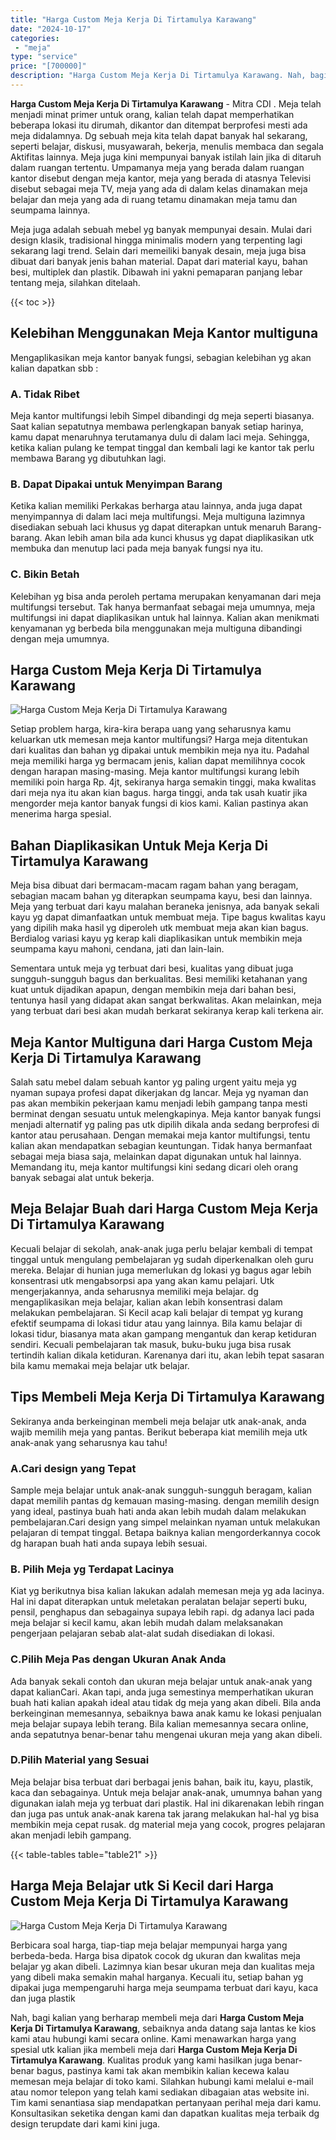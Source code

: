 ```yaml
---
title: "Harga Custom Meja Kerja Di Tirtamulya Karawang"
date: "2024-10-17"
categories:
 - "meja"
type: "service"
price: "[700000]"
description: "Harga Custom Meja Kerja Di Tirtamulya Karawang. Nah, bagi kalian yang berharap membeli meja dari **Harga Custom Meja Kerja Di Tirtamulya Karawang**, sebaikny..."
---
```


**Harga Custom Meja Kerja Di Tirtamulya Karawang** - Mitra CDI . Meja telah menjadi minat primer untuk orang, kalian telah dapat memperhatikan beberapa lokasi itu dirumah, dikantor dan ditempat berprofesi mesti ada meja didalamnya. Dg sebuah meja kita telah dapat banyak hal sekarang, seperti belajar, diskusi, musyawarah, bekerja, menulis membaca dan segala Aktifitas lainnya. Meja juga kini mempunyai banyak istilah lain jika di ditaruh dalam ruangan tertentu. Umpamanya meja yang berada dalam ruangan kantor disebut dengan meja kantor, meja yang berada di atasnya Televisi disebut sebagai meja TV, meja yang ada di dalam kelas dinamakan meja belajar dan meja yang ada di ruang tetamu dinamakan meja tamu dan seumpama lainnya.

Meja juga adalah sebuah mebel yg banyak mempunyai desain. Mulai dari design klasik, tradisional hingga minimalis modern yang terpenting lagi sekarang lagi trend. Selain dari memeiliki banyak desain, meja juga bisa dibuat dari banyak jenis bahan material. Dapat dari material kayu, bahan besi, multiplek dan plastik. Dibawah ini yakni pemaparan panjang lebar tentang meja, silahkan ditelaah.

{{< toc >}}

## Kelebihan Menggunakan Meja Kantor multiguna

Mengaplikasikan meja kantor banyak fungsi, sebagian kelebihan yg akan kalian dapatkan sbb :

### A. Tidak Ribet

Meja kantor multifungsi lebih Simpel dibandingi dg meja seperti biasanya. Saat kalian sepatutnya membawa perlengkapan banyak setiap harinya, kamu dapat menaruhnya terutamanya dulu di dalam laci meja. Sehingga, ketika kalian pulang ke tempat tinggal dan kembali lagi ke kantor tak perlu membawa Barang yg dibutuhkan lagi.

### B. Dapat Dipakai untuk Menyimpan Barang

Ketika kalian memiliki Perkakas berharga atau lainnya, anda juga dapat menyimpannya di dalam laci meja multifungsi. Meja multiguna lazimnya disediakan sebuah laci khusus yg dapat diterapkan untuk menaruh Barang-barang. Akan lebih aman bila ada kunci khusus yg dapat diaplikasikan utk membuka dan menutup laci pada meja banyak fungsi nya itu.

### C. Bikin Betah

Kelebihan yg bisa anda peroleh pertama merupakan kenyamanan dari meja multifungsi tersebut. Tak hanya bermanfaat sebagai meja umumnya, meja multifungsi ini dapat diaplikasikan untuk hal lainnya. Kalian akan menikmati kenyamanan yg berbeda bila menggunakan meja multiguna dibandingi dengan meja umumnya.

## Harga Custom Meja Kerja Di Tirtamulya Karawang

![Harga Custom Meja Kerja Di Tirtamulya Karawang](/images/meja/meja-dewasa-006.jpg)

Setiap problem harga, kira-kira berapa uang yang seharusnya kamu keluarkan utk memesan meja kantor multifungsi? Harga meja ditentukan dari kualitas dan bahan yg dipakai untuk membikin meja nya itu. Padahal meja memiliki harga yg bermacam jenis, kalian dapat memilihnya cocok dengan harapan masing-masing. Meja kantor multifungsi kurang lebih memiliki poin harga Rp. 4jt, sekiranya harga semakin tinggi, maka kwalitas dari meja nya itu akan kian bagus. harga tinggi, anda tak usah kuatir jika mengorder meja kantor banyak fungsi di kios kami. Kalian pastinya akan menerima harga spesial.

## Bahan Diaplikasikan Untuk Meja Kerja Di Tirtamulya Karawang

Meja bisa dibuat dari bermacam-macam ragam bahan yang beragam, sebagian macam bahan yg diterapkan seumpama kayu, besi dan lainnya. Meja yang terbuat dari kayu malahan beraneka jenisnya, ada banyak sekali kayu yg dapat dimanfaatkan untuk membuat meja. Tipe bagus kwalitas kayu yang dipilih maka hasil yg diperoleh utk membuat meja akan kian bagus. Berdialog variasi kayu yg kerap kali diaplikasikan untuk membikin meja seumpama kayu mahoni, cendana, jati dan lain-lain.

Sementara untuk meja yg terbuat dari besi, kualitas yang dibuat juga sungguh-sungguh bagus dan berkualitas. Besi memiliki ketahanan yang kuat untuk dijadikan apapun, dengan membikin meja dari bahan besi, tentunya hasil yang didapat akan sangat berkwalitas. Akan melainkan, meja yang terbuat dari besi akan mudah berkarat sekiranya kerap kali terkena air.

## Meja Kantor Multiguna dari Harga Custom Meja Kerja Di Tirtamulya Karawang

Salah satu mebel dalam sebuah kantor yg paling urgent yaitu meja yg nyaman supaya profesi dapat dikerjakan dg lancar. Meja yg nyaman dan pas akan membikin pekerjaan kamu menjadi lebih gampang tanpa mesti berminat dengan sesuatu untuk melengkapinya. Meja kantor banyak fungsi menjadi alternatif yg paling pas utk dipilih dikala anda sedang berprofesi di kantor atau perusahaan. Dengan memakai meja kantor multifungsi, tentu kalian akan mendapatkan sebagian keuntungan. Tidak hanya bermanfaat sebagai meja biasa saja, melainkan dapat digunakan untuk hal lainnya. Memandang itu, meja kantor multifungsi kini sedang dicari oleh orang banyak sebagai alat untuk bekerja.

## Meja Belajar Buah dari Harga Custom Meja Kerja Di Tirtamulya Karawang

Kecuali belajar di sekolah, anak-anak juga perlu belajar kembali di tempat tinggal untuk mengulang pembelajaran yg sudah diperkenalkan oleh guru mereka. Belajar di hunian juga memerlukan dg lokasi yg bagus agar lebih konsentrasi utk mengabsorpsi apa yang akan kamu pelajari. Utk mengerjakannya, anda seharusnya memiliki meja belajar. dg mengaplikasikan meja belajar, kalian akan lebih konsentrasi dalam melakukan pembelajaran. Si Kecil acap kali belajar di tempat yg kurang efektif seumpama di lokasi tidur atau yang lainnya. Bila kamu belajar di lokasi tidur, biasanya mata akan gampang mengantuk dan kerap ketiduran sendiri. Kecuali pembelajaran tak masuk, buku-buku juga bisa rusak tertindih kalian dikala ketiduran. Karenanya dari itu, akan lebih tepat sasaran bila kamu memakai meja belajar utk belajar.

## Tips Membeli Meja Kerja Di Tirtamulya Karawang

Sekiranya anda berkeinginan membeli meja belajar utk anak-anak, anda wajib memilih meja yang pantas. Berikut beberapa kiat memilih meja utk anak-anak yang seharusnya kau tahu!

### A.Cari design yang Tepat

Sample meja belajar untuk anak-anak sungguh-sungguh beragam, kalian dapat memilih pantas dg kemauan masing-masing. dengan memilih design yang ideal, pastinya buah hati anda akan lebih mudah dalam melakukan pembelajaran.Cari design yang simpel melainkan nyaman untuk melakukan pelajaran di tempat tinggal. Betapa baiknya kalian mengorderkannya cocok dg harapan buah hati anda supaya lebih sesuai.

### B. Pilih Meja yg Terdapat Lacinya

Kiat yg berikutnya bisa kalian lakukan adalah memesan meja yg ada lacinya. Hal ini dapat diterapkan untuk meletakan peralatan belajar seperti buku, pensil, penghapus dan sebagainya supaya lebih rapi. dg adanya laci pada meja belajar si kecil kamu, akan lebih mudah dalam melaksanakan pengerjaan pelajaran sebab alat-alat sudah disediakan di lokasi.

### C.Pilih Meja Pas dengan Ukuran Anak Anda

Ada banyak sekali contoh dan ukuran meja belajar untuk anak-anak yang dapat kalianCari. Akan tapi, anda juga semestinya memperhatikan ukuran buah hati kalian apakah ideal atau tidak dg meja yang akan dibeli. Bila anda berkeinginan memesannya, sebaiknya bawa anak kamu ke lokasi penjualan meja belajar supaya lebih terang. Bila kalian memesannya secara online, anda sepatutnya benar-benar tahu mengenai ukuran meja yang akan dibeli.

### D.Pilih Material yang Sesuai

Meja belajar bisa terbuat dari berbagai jenis bahan, baik itu, kayu, plastik, kaca dan sebagainya. Untuk meja belajar anak-anak, umumnya bahan yang digunakan ialah meja yg terbuat dari plastik. Hal ini dikarenakan lebih ringan dan juga pas untuk anak-anak karena tak jarang melakukan hal-hal yg bisa membikin meja cepat rusak. dg material meja yang cocok, progres pelajaran akan menjadi lebih gampang.

{{< table-tables table="table21" >}}

## Harga Meja Belajar utk Si Kecil dari Harga Custom Meja Kerja Di Tirtamulya Karawang

![Harga Custom Meja Kerja Di Tirtamulya Karawang](/images/meja/meja-anak-007.jpg)

Berbicara soal harga, tiap-tiap meja belajar mempunyai harga yang berbeda-beda. Harga bisa dipatok cocok dg ukuran dan kwalitas meja belajar yg akan dibeli. Lazimnya kian besar ukuran meja dan kualitas meja yang dibeli maka semakin mahal harganya. Kecuali itu, setiap bahan yg dipakai juga mempengaruhi harga meja seumpama terbuat dari kayu, kaca dan juga plastik

Nah, bagi kalian yang berharap membeli meja dari **Harga Custom Meja Kerja Di Tirtamulya Karawang**, sebaiknya anda datang saja lantas ke kios kami atau hubungi kami secara online. Kami menawarkan harga yang spesial utk kalian jika membeli meja dari **Harga Custom Meja Kerja Di Tirtamulya Karawang**. Kualitas produk yang kami hasilkan juga benar-benar bagus, pastinya kami tak akan membikin kalian kecewa kalau memesan meja belajar di toko kami. Silahkan hubungi kami melalui e-mail atau nomor telepon yang telah kami sediakan dibagaian atas website ini. Tim kami senantiasa siap mendapatkan pertanyaan perihal meja dari kamu. Konsultasikan seketika dengan kami dan dapatkan kualitas meja terbaik dg design terupdate dari kami kini juga.
